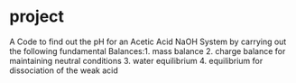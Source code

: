 # project
A Code to find out the pH for an Acetic Acid NaOH System by carrying out the following fundamental Balances:1. mass balance 2. charge balance for maintaining neutral conditions 3. water equilibrium 4. equilibrium for dissociation of the weak acid
